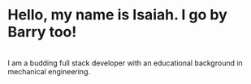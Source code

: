 <h1>Hello, my name is Isaiah. I go by Barry too!</h1> <br>
I am a budding full stack developer with an educational background in mechanical engineering. <br>
